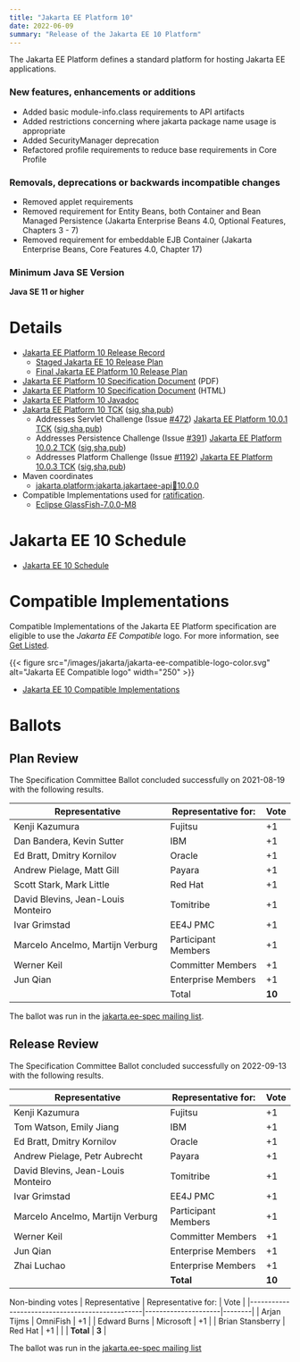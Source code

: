 ```yaml
---
title: "Jakarta EE Platform 10"
date: 2022-06-09
summary: "Release of the Jakarta EE 10 Platform"
---
```

The Jakarta EE Platform defines a standard platform for hosting Jakarta EE applications.

### New features, enhancements or additions
<!-- List here -->
* Added basic module-info.class requirements to API artifacts
* Added restrictions concerning where jakarta package name usage is appropriate
* Added SecurityManager deprecation
* Refactored profile requirements to reduce base requirements in Core Profile

### Removals, deprecations or backwards incompatible changes
<!-- List here -->
* Removed applet requirements
* Removed requirement for Entity Beans, both Container and Bean Managed Persistence (Jakarta
Enterprise Beans 4.0, Optional Features, Chapters 3 - 7)
* Removed requirement for embeddable EJB Container (Jakarta Enterprise Beans, Core Features 4.0,
Chapter 17)

### Minimum Java SE Version
<!-- Specify the minimum required Java SE version for this specification -->
**Java SE 11 or higher**

# Details

* [Jakarta EE Platform 10 Release Record](https://projects.eclipse.org/projects/ee4j.jakartaee-platform/releases/10)
  * [Staged Jakarta EE 10 Release Plan](https://docs.google.com/document/d/1U24VmTzAfXcn3WBnVcolb8vhZO-Pnk_bit0CKh_d2jM/edit#)
  * [Final Jakarta EE Platform 10 Release Plan](https://jakartaee.github.io/platform/jakartaee10/JakartaEE10ReleasePlan)
* [Jakarta EE Platform 10 Specification Document](./jakarta-platform-spec-10.0.pdf) (PDF)
* [Jakarta EE Platform 10 Specification Document](./jakarta-platform-spec-10.0.html) (HTML)
* [Jakarta EE Platform 10 Javadoc](./apidocs)
* [Jakarta EE Platform 10 TCK](https://download.eclipse.org/jakartaee/platform/10/jakarta-jakartaeetck-10.0.0.zip) ([sig](https://download.eclipse.org/jakartaee/platform/10/jakarta-jakartaeetck-10.0.0.zip.sig),[sha](https://download.eclipse.org/jakartaee/platform/10/jakarta-jakartaeetck-10.0.0.zip.sha256),[pub](https://jakarta.ee/specifications/jakartaee-spec-committee.pub))
   * Addresses Servlet Challenge (Issue [#472](https://github.com/eclipse-ee4j/servlet-api/issues/472))  [Jakarta EE Platform 10.0.1 TCK](https://download.eclipse.org/jakartaee/platform/10/jakarta-jakartaeetck-10.0.1.zip) ([sig](https://download.eclipse.org/jakartaee/platform/10/jakarta-jakartaeetck-10.0.1.zip.sig),[sha](https://download.eclipse.org/jakartaee/platform/10/jakarta-jakartaeetck-10.0.1.zip.sha256),[pub](https://jakarta.ee/specifications/jakartaee-spec-committee.pub))
   * Addresses Persistence Challenge (Issue [#391](https://github.com/jakartaee/persistence/issues/391))  [Jakarta EE Platform 10.0.2 TCK](https://download.eclipse.org/jakartaee/platform/10/jakarta-jakartaeetck-10.0.2.zip) ([sig](https://download.eclipse.org/jakartaee/platform/10/jakarta-jakartaeetck-10.0.2.zip.sig),[sha](https://download.eclipse.org/jakartaee/platform/10/jakarta-jakartaeetck-10.0.2.zip.sha256),[pub](https://jakarta.ee/specifications/jakartaee-spec-committee.pub))
   * Addresses Platform Challenge (Issue [#1192](https://github.com/jakartaee/platform-tck/issues/1192))  [Jakarta EE Platform 10.0.3 TCK](https://download.eclipse.org/jakartaee/platform/10/jakarta-jakartaeetck-10.0.3.zip) ([sig](https://download.eclipse.org/jakartaee/platform/10/jakarta-jakartaeetck-10.0.3.zip.sig),[sha](https://download.eclipse.org/jakartaee/platform/10/jakarta-jakartaeetck-10.0.3.zip.sha256),[pub](https://jakarta.ee/specifications/jakartaee-spec-committee.pub))
* Maven coordinates
  * [jakarta.platform:jakarta.jakartaee-api:jar:10.0.0](https://search.maven.org/artifact/jakarta.platform/jakarta.jakartaee-api/10.0.0/jar)
* Compatible Implementations used for [ratification](https://www.eclipse.org/projects/efsp/?version=1.2#efsp-ratification).
  * [Eclipse GlassFish-7.0.0-M8](https://download.eclipse.org/ee4j/glassfish/glassfish-7.0.0-M8.zip)

# Jakarta EE 10 Schedule
* [Jakarta EE 10 Schedule](https://jakartaee.github.io/platform/jakartaee10/JakartaEE10#jakarta-ee-10-schedule)

# Compatible Implementations

Compatible Implementations of the Jakarta EE Platform specification are eligible to use the _Jakarta EE Compatible_ logo. For more information, see [Get Listed](/compatibility/get-listed/).

{{< figure src="/images/jakarta/jakarta-ee-compatible-logo-color.svg" alt="Jakarta EE Compatible logo" width="250" >}}

* [Jakarta EE 10 Compatible Implementations](https://jakarta.ee/compatibility/certification/10/)

# Ballots

## Plan Review

The Specification Committee Ballot concluded successfully on 2021-08-19 with the following results.

| Representative                                 | Representative for: |  Vote  |
|------------------------------------------------|---------------------|--------|
| Kenji Kazumura                                 | Fujitsu             |   +1   |
| Dan Bandera, Kevin Sutter                      | IBM                 |   +1   |
| Ed Bratt, Dmitry Kornilov                      | Oracle              |   +1   |
| Andrew Pielage, Matt Gill                      | Payara              |   +1   |
| Scott Stark, Mark Little                       | Red Hat             |   +1   |
| David Blevins, Jean-Louis Monteiro             | Tomitribe           |   +1   |
| Ivar Grimstad                                  | EE4J PMC            |   +1   |
| Marcelo Ancelmo, Martijn Verburg               | Participant Members |   +1   |
| Werner Keil                                    | Committer Members   |   +1   |
| Jun Qian                                       | Enterprise Members  |   +1   |
|                                                | Total               | **10** |

The ballot was run in the [jakarta.ee-spec mailing list](https://www.eclipse.org/lists/jakarta.ee-spec/msg01927.html).


## Release Review

The Specification Committee Ballot concluded successfully on 2022-09-13 with the following results.

| Representative                                 | Representative for: |  Vote  |
|------------------------------------------------|---------------------|--------|
| Kenji Kazumura                                 | Fujitsu             |   +1   |
| Tom Watson, Emily Jiang                        | IBM                 |   +1   |
| Ed Bratt, Dmitry Kornilov                      | Oracle              |   +1   |
| Andrew Pielage, Petr Aubrecht                  | Payara              |   +1   |
| David Blevins, Jean-Louis Monteiro             | Tomitribe           |   +1   |
| Ivar Grimstad                                  | EE4J PMC            |   +1   |
| Marcelo Ancelmo, Martijn Verburg               | Participant Members |   +1   |
| Werner Keil                                    | Committer Members   |   +1   |
| Jun Qian                                       | Enterprise Members  |   +1   |
| Zhai Luchao                                    | Enterprise Members  |   +1   |
|                                                | **Total**           | **10** |

Non-binding votes
| Representative                                 | Representative for: |  Vote  |
|------------------------------------------------|---------------------|--------|
| Arjan Tijms                                    | OmniFish            |   +1   |
| Edward Burns                                   | Microsoft           |   +1   |
| Brian Stansberry                               | Red Hat             |   +1   |
|                                                | **Total**           | **3**  |

The ballot was run in the [jakarta.ee-spec mailing list](https://www.eclipse.org/lists/jakarta.ee-spec/msg02714.html)
